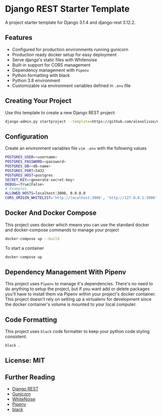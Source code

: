 # Django REST Starter Template

A project starter template for Django 3.1.4 and django-rest 3.12.2.

## Features

- Configured for production environments running gunicorn
- Production ready docker setup for easy deployment
- Serve django's static files with Whitenoise
- Built-in support for CORS management
- Dependency management with `Pipenv`
- Python formatting with black
- Python 3.8 environment
- Customizable via environment variables defined in `.env` file

## Creating Your Project

Use this template to create a new Django REST project:

```bash
django-admin.py startproject --template=https://github.com/alexolivas/djangorest-template/archive/master.zip --name=Procfile <your-project-name>
```

## Configuration

Create an environment variables file `vim .env` with the following values

```bash
POSTGRES_USER=<username>
POSTGRES_PASSWORD=<password>
POSTGRES_DB=<db-name>
POSTGRES_PORT=5432
POSTGRES_HOST=postgres
SECRET_KEY=<generate-secret-key>
DEBUG=<True|False>
# Examples
ALLOWED_HOSTS=localhost:3000, 0.0.0.0
CORS_ORIGIN_WHITELIST='http://localhost:3000', 'http://127.0.0.1:3000'
```

## Docker And Docker Compose

This project uses docker which means you can use the standard docker and docker-compose commands to manage your project

```bash
docker-compose up --build
```

To start a container

```bash
docker-compose up
```

## Dependency Management With Pipenv

This project uses `Pipenv` to manage it's dependencies. There's no need to do anything to setup the project, but if you want add or delete packages you'll have to install them via Pipenv within your project's docker container. This project doesn't rely on setting up a virtualenv for development since the docker container's volume is mounted to your local computer.

## Code Formatting

This project uses `black` code formatter to keep your python code styling consistent.

```bash
black .
```

## License: MIT

## Further Reading

- [Django REST](https://www.django-rest-framework.org/)
- [Gunicorn](https://warehouse.python.org/project/gunicorn/)
- [WhiteNoise](https://warehouse.python.org/project/whitenoise/)
- [Pipenv](https://pypi.org/project/pipenv/)
- [black](https://black.readthedocs.io/en/stable/)

